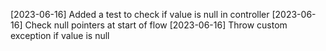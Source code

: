 [2023-06-16] Added a test to check if value is null in controller
[2023-06-16] Check null pointers at start of flow
[2023-06-16] Throw custom exception if value is null
